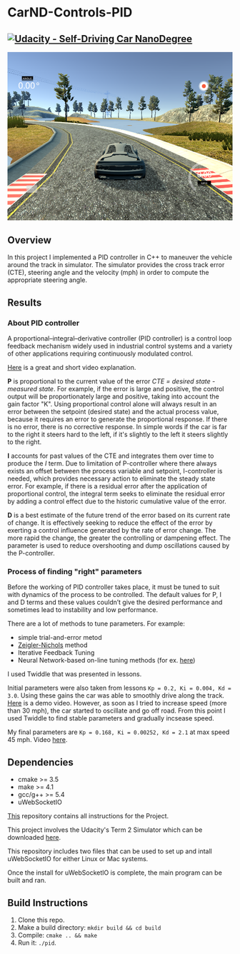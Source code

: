 # CarND-Controls-PID
[![Udacity - Self-Driving Car NanoDegree](https://s3.amazonaws.com/udacity-sdc/github/shield-carnd.svg)](http://www.udacity.com/drive)
---

<img src="overview.png" width="600px">

## Overview

In this project I implemented a PID controller in C++ to maneuver the vehicle around the track in simulator. The simulator provides the cross track error (CTE), steering angle and the velocity (mph) in order to compute the appropriate steering angle.

## Results

### About PID controller

A proportional–integral–derivative controller (PID controller) is a control loop feedback mechanism widely used in industrial control systems and a variety of other applications requiring continuously modulated control.

[Here](https://www.youtube.com/watch?v=4Y7zG48uHRo) is a great and short video explanation.
 
**P** is proportional to the current value of the error *CTE = desired state - measured state*. For example, if the error is large and positive, the control output will be proportionately large and positive, taking into account the gain factor "K". Using proportional control alone will always result in an error between the setpoint (desired state) and the actual process value, because it requires an error to generate the proportional response. If there is no error, there is no corrective response. In simple words if the car is far to the right it steers hard to the left, if it's slightly to the left it steers slightly to the right.

**I** accounts for past values of the CTE and integrates them over time to produce the *I* term.
Due to limitation of P-controller where there always exists an offset between the process variable and setpoint, I-controller is needed, which provides necessary action to eliminate the steady state error. For example, if there is a residual error after the application of proportional control, the integral term seeks to eliminate the residual error by adding a control effect due to the historic cumulative value of the error.

**D** is a best estimate of the future trend of the error based on its current rate of change. It is effectively seeking to reduce the effect of the error by exerting a control influence generated by the rate of error change. The more rapid the change, the greater the controlling or dampening effect. The parameter is used to reduce overshooting and dump oscillations caused by the P-controller.

### Process of finding "right" parameters

Before the working of PID controller takes place, it must be tuned to suit with dynamics of the process to be controlled. The default values for P, I and D terms and these values couldn’t give the desired performance and sometimes lead to instability and low performance.

There are a lot of methods to tune parameters. For example:
* simple trial-and-error metod
* [Zeigler-Nichols](http://www.mstarlabs.com/control/znrule.html) method
* Iterative Feedback Tuning
* Neural Network-based on-line tuning methods (for ex. [here](https://www.ncbi.nlm.nih.gov/pmc/articles/PMC5038707/))

I used Twiddle that was presented in lessons.

Initial parameters were also  taken from lessons `Kp = 0.2, Ki = 0.004, Kd = 3.0`. Using these gains the car was able to smoothly drive along the track. [Here](https://youtu.be/L2IacqcxoEg) is a demo video. However, as soon as I tried to increase speed (more than 30 mph), the car started to oscillate and go off road. From this point I used Twiddle to find stable parameters and gradually incsease speed.

My final parameters are `Kp = 0.168, Ki = 0.00252, Kd = 2.1` at max speed 45 mph. Video [here](https://youtu.be/nuttYLfFrKo).

## Dependencies

* cmake >= 3.5
* make >= 4.1 
* gcc/g++ >= 5.4
* uWebSocketIO

[This](https://github.com/udacity/CarND-PID-Control-Project) repository contains all instructions for the Project.

This project involves the Udacity's Term 2 Simulator which can be downloaded [here](https://github.com/udacity/self-driving-car-sim/releases).

This repository includes two files that can be used to set up and intall uWebSocketIO for either Linux or Mac systems.

Once the install for uWebSocketIO is complete, the main program can be built and ran.

## Build Instructions

1. Clone this repo.
2. Make a build directory: `mkdir build && cd build`
3. Compile: `cmake .. && make`
4. Run it: `./pid`. 

